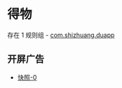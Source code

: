 # 得物

存在 1 规则组 - [com.shizhuang.duapp](/src/apps/com.shizhuang.duapp.ts)

## 开屏广告

- [快照-0](https://i.gkd.li/import/import/12841026)
